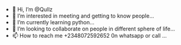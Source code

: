- 👋 Hi, I’m @Qullz
- 👀 I’m interested in meeting and getting to know people...
- 🌱 I’m currently learning python...
- 💞️ I’m looking to collaborate on people in different sphere of life...
- 📫 How to reach me +2348072592652 0n whatsapp or call ...

<!---
Qullz/Qullz is a ✨ special ✨ repository because its `README.md` (this file) appears on your GitHub profile.
You can click the Preview link to take a look at your changes.
--->
